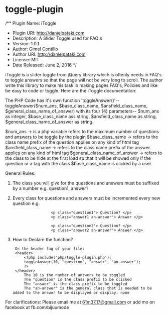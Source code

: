 # toggle-plugin


/** Plugin Name: iToggle
* Plugin URI: http://danielpataki.com
* Description: A Slider Toggle used for FAQ's
* Version: 1.0.1
* Author: Gimel Contillo
* Author URI: http://danielpataki.com
* License: MIT
* Date Released: June 2, 2016
*/

iToggle is a slider toggle from jQuery library which is oftenly needs in FAQ's to toggle answers so that the page will not be very long to scroll.
The author write this library to make his task in making pages FAQ's, Policies and like be easy to code or toggle.
Here are the iToggle documentation:

The PHP Code has it's own function 'toggleAnswer()'--toggleAnswer($num_ans, $base_class_name, $ansfield_class_name, $general_class_name_of_answer)
with its four (4) parameters-- $num_ans as integer, $base_class_name ass string, $ansfield_class_name as string, $general_class_name_of_answer as string.

$num_ans -> is a php variable refers to the maximum number of questions and answers to be toggle by the plugin
$base_class_name -> refers to the class name prefix of the question applies on any kind of html tag
$ansfield_class_name -> refers to the class name prefix of the answer applies on any kind of html tag
$general_class_name_of_answer -> refers to the class to be hide at the first load so that it will be showed only if the question or a tag with the class $base_class_name is clicked by a user

General Rules:
1. The class you will give for the questions and answers must be suffixed by a number e.g. question1, answer1
2. Every class for questions and answers must be incremented every new question e.g. 
						
						<p class="question1"> Question? </p>
						<p class="answer1 an-answer"> Answer </p>

						<p class="question2"> Question? </p>
						<p class="answer2 an-answer"> Answer </p>

3. How to Declare the function?

		On the header tag of your file:
		<header>
			<?php include('php/toggle-plugin.php');
			toggleAnswer(10, "question", "answer", "an-answer");
			?>
		</header>
			The 10 is the number of answers to be toggled
			The "question" is the class prefix to be clicked
			The "answer" is the class prefix to be toggled
			The "an-answer" is the general class that is needed to be added to the answer to be displayed or display: none 

For clarifications: Please email me at 61m37.17@gmail.com or add mo on facebook at fb.com/bijuumode

